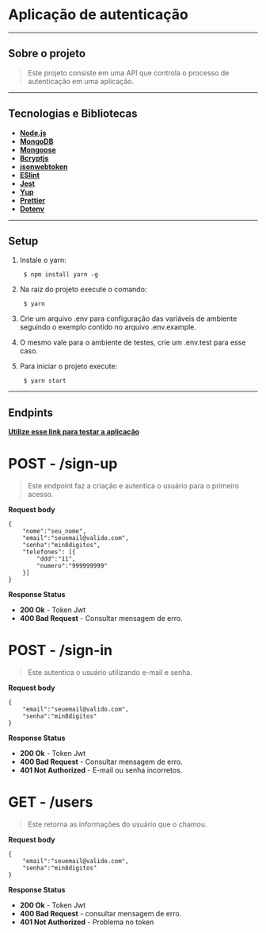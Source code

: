 # Aplicação de autenticação

----
## Sobre o projeto

> Este projeto consiste em uma API que controla o processo de autenticação em uma aplicação.

----
## Tecnologias e Bibliotecas

* [**Node.js**](https://nodejs.org/en/)
* [**MongoDB**](https://www.mongodb.com/)
* [**Mongoose**](https://mongoosejs.com/)
* [**Bcryptjs**](https://www.npmjs.com/package/bcryptjs)
* [**jsonwebtoken**](https://www.npmjs.com/package/jsonwebtoken)
* [**ESlint**](https://eslint.org/)
* [**Jest**](https://jestjs.io/)
* [**Yup**](https://www.npmjs.com/package/yup)
* [**Prettier**](https://prettier.io/)
* [**Dotenv**](https://www.npmjs.com/package/dotenv)


----
## Setup


1. Instale o yarn:

        $ npm install yarn -g

2. Na raiz do projeto execute o comando:

        $ yarn

3. Crie um arquivo .env para configuração das variáveis de ambiente seguindo o exemplo contido no arquivo .env.example.

4. O mesmo vale para o ambiente de testes, crie um .env.test para esse caso.

5. Para iniciar o projeto execute:

        $ yarn start

----
## Endpints

[**Utilize esse link para testar a aplicação**](https://auth-app-teste.herokuapp.com/)

# **POST - /sign-up**

> Este endpoint faz a criação e autentica o usuário para o primeiro acesso.

**Request body**
```
{
	"nome":"seu_nome",
	"email":"seuemail@valido.com",
	"senha":"min8digitos",
	"telefones": [{
		"ddd":"11",
		"numero":"999999999"
	}]
}
```

**Response Status**

* **200 Ok** - Token Jwt
* **400 Bad Request** - Consultar mensagem de erro.

# **POST - /sign-in**

> Este autentica o usuário utilizando e-mail e senha.

**Request body**
```
{
	"email":"seuemail@valido.com",
	"senha":"min8digitos"
}
```

**Response Status**

* **200 Ok** - Token Jwt
* **400 Bad Request** - Consultar mensagem de erro.
* **401 Not Authorized** - E-mail ou senha incorretos.


# **GET - /users**

> Este retorna as informações do usuário que o chamou.

**Request body**
```
{
	"email":"seuemail@valido.com",
	"senha":"min8digitos"
}
```

**Response Status**

* **200 Ok** - Token Jwt
* **400 Bad Request** - consultar mensagem de erro.
* **401 Not Authorized** - Problema no token

